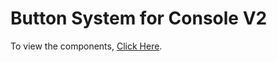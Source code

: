 # Button System for Console V2

To view the components, [Click Here](https://button-system.netlify.app/).
